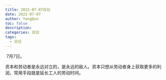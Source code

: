 ```yaml
---
title: 2022-07-07日记
date: 2022-07-07
author: YangQun
toc: false
description:
categories: 日记
tags:
  - 日记
---
```


​        7月7日。

​        资本和劳动者是永远对立的，是永远的敌人。资本只想从劳动者身上获取更多的利润，常用手段就是延长工人的劳动时间。
